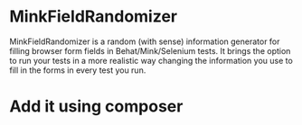 # MinkFieldRandomizer
MinkFieldRandomizer is a random (with sense) information generator for filling browser form fields in Behat/Mink/Selenium tests. It brings the option to run your tests in a more realistic way changing the information you use to fill in the forms in every test you run.

# Add it using composer
